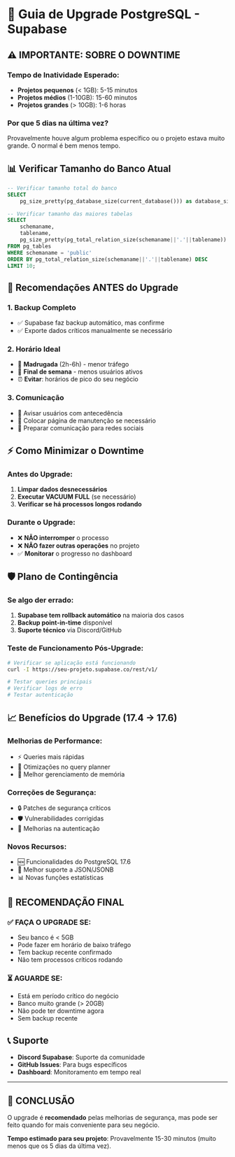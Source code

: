 # 🚀 Guia de Upgrade PostgreSQL - Supabase

## ⚠️ **IMPORTANTE: SOBRE O DOWNTIME**

### **Tempo de Inatividade Esperado:**
- **Projetos pequenos** (< 1GB): 5-15 minutos
- **Projetos médios** (1-10GB): 15-60 minutos  
- **Projetos grandes** (> 10GB): 1-6 horas

### **Por que 5 dias na última vez?**
Provavelmente houve algum problema específico ou o projeto estava muito grande. O normal é bem menos tempo.

## 📊 **Verificar Tamanho do Banco Atual**

```sql
-- Verificar tamanho total do banco
SELECT 
    pg_size_pretty(pg_database_size(current_database())) as database_size;

-- Verificar tamanho das maiores tabelas
SELECT 
    schemaname,
    tablename,
    pg_size_pretty(pg_total_relation_size(schemaname||'.'||tablename)) as size
FROM pg_tables 
WHERE schemaname = 'public'
ORDER BY pg_total_relation_size(schemaname||'.'||tablename) DESC
LIMIT 10;
```

## 🎯 **Recomendações ANTES do Upgrade**

### **1. Backup Completo**
- ✅ Supabase faz backup automático, mas confirme
- ✅ Exporte dados críticos manualmente se necessário

### **2. Horário Ideal**
- 🌙 **Madrugada** (2h-6h) - menor tráfego
- 📅 **Final de semana** - menos usuários ativos
- ⏰ **Evitar**: horários de pico do seu negócio

### **3. Comunicação**
- 📢 Avisar usuários com antecedência
- 🔧 Colocar página de manutenção se necessário
- 📱 Preparar comunicação para redes sociais

## ⚡ **Como Minimizar o Downtime**

### **Antes do Upgrade:**
1. **Limpar dados desnecessários**
2. **Executar VACUUM FULL** (se necessário)
3. **Verificar se há processos longos rodando**

### **Durante o Upgrade:**
- ❌ **NÃO interromper** o processo
- ❌ **NÃO fazer outras operações** no projeto
- ✅ **Monitorar** o progresso no dashboard

## 🛡️ **Plano de Contingência**

### **Se algo der errado:**
1. **Supabase tem rollback automático** na maioria dos casos
2. **Backup point-in-time** disponível
3. **Suporte técnico** via Discord/GitHub

### **Teste de Funcionamento Pós-Upgrade:**
```bash
# Verificar se aplicação está funcionando
curl -I https://seu-projeto.supabase.co/rest/v1/

# Testar queries principais
# Verificar logs de erro
# Testar autenticação
```

## 📈 **Benefícios do Upgrade (17.4 → 17.6)**

### **Melhorias de Performance:**
- ⚡ Queries mais rápidas
- 🔧 Otimizações no query planner
- 💾 Melhor gerenciamento de memória

### **Correções de Segurança:**
- 🔒 Patches de segurança críticos
- 🛡️ Vulnerabilidades corrigidas
- 🔐 Melhorias na autenticação

### **Novos Recursos:**
- 🆕 Funcionalidades do PostgreSQL 17.6
- 🔧 Melhor suporte a JSON/JSONB
- 📊 Novas funções estatísticas

## 🎯 **RECOMENDAÇÃO FINAL**

### **✅ FAÇA O UPGRADE SE:**
- Seu banco é < 5GB
- Pode fazer em horário de baixo tráfego
- Tem backup recente confirmado
- Não tem processos críticos rodando

### **⏳ AGUARDE SE:**
- Está em período crítico do negócio
- Banco muito grande (> 20GB)
- Não pode ter downtime agora
- Sem backup recente

## 📞 **Suporte**

- **Discord Supabase**: Suporte da comunidade
- **GitHub Issues**: Para bugs específicos
- **Dashboard**: Monitoramento em tempo real

---

## 🚀 **CONCLUSÃO**

O upgrade é **recomendado** pelas melhorias de segurança, mas pode ser feito quando for mais conveniente para seu negócio. 

**Tempo estimado para seu projeto**: Provavelmente 15-30 minutos (muito menos que os 5 dias da última vez).

